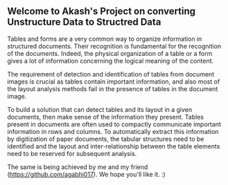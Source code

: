 ## Welcome to Akash's Project on converting Unstructure Data to Structred Data

Tables and forms are a very common way to organize information in structured documents. Their recognition is fundamental for the recognition of the documents. Indeed, the physical organization of a table or a form gives a lot of information concerning the logical meaning of the content. 

The requirement of detection and identification of tables from document images is crucial as tables contain important information, and also most of the layout analysis methods fail in the presence of tables in the document image. 

To build a solution that can detect tables and its layout in a given documents, then make sense of the information they present. Tables present in documents are often used to compactly communicate important information in rows and columns. To automatically extract this information by digitization of paper documents, the tabular structures need to be identified and the layout and inter-relationship between the table elements need to be reserved for subsequent analysis.

The same is being achieved by me and my friend (https://github.com/agabhi017). We hope you'll like it. :)


